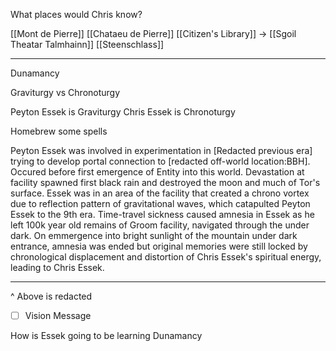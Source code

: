 What places would Chris know?

[[Mont de Pierre]]
[[Chataeu de Pierre]]
[[Citizen's Library]] -> [[Sgoil Theatar Talmhainn]]
[[Steenschlass]]

___

Dunamancy

Graviturgy vs Chronoturgy

Peyton Essek is Graviturgy
Chris Essek is Chronoturgy

Homebrew some spells

Peyton Essek was involved in experimentation in [Redacted previous era] trying to develop portal connection to [redacted off-world location:BBH]. Occured before first emergence of Entity into this world. Devastation at facility spawned first black rain and destroyed the moon and much of Tor's surface. Essek was in an area of the facility that created a chrono vortex due to reflection pattern of gravitational waves, which catapulted Peyton Essek to the 9th era. Time-travel sickness caused amnesia in Essek as he left 100k year old remains of Groom facility, navigated through the under dark. On emmergence into bright sunlight of the mountain under dark entrance, amnesia was ended but original memories were still locked by chronological displacement and distortion of Chris Essek's spiritual energy, leading to Chris Essek.

___















^ Above is redacted

- [ ] Vision Message


How is Essek going to be learning Dunamancy






